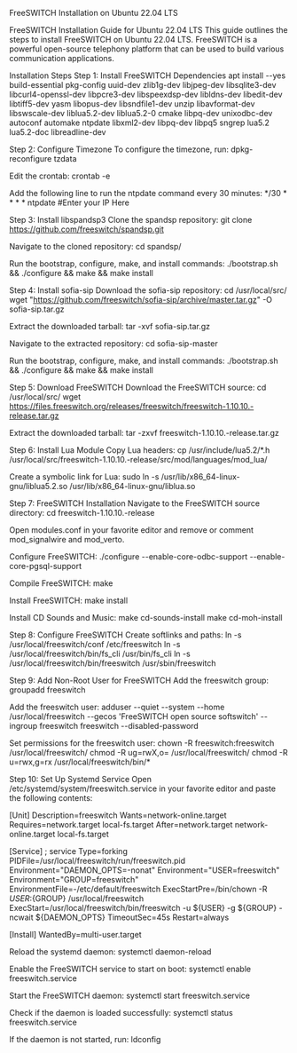 FreeSWITCH Installation on Ubuntu 22.04 LTS

FreeSWITCH Installation Guide for Ubuntu 22.04 LTS
This guide outlines the steps to install FreeSWITCH on Ubuntu 22.04 LTS. FreeSWITCH is a powerful open-source telephony platform that can be used to build various communication applications.

Installation Steps
Step 1: Install FreeSWITCH Dependencies
apt install --yes build-essential pkg-config uuid-dev zlib1g-dev libjpeg-dev libsqlite3-dev libcurl4-openssl-dev libpcre3-dev libspeexdsp-dev libldns-dev libedit-dev libtiff5-dev yasm libopus-dev libsndfile1-dev unzip libavformat-dev libswscale-dev liblua5.2-dev liblua5.2-0 cmake libpq-dev unixodbc-dev autoconf automake ntpdate libxml2-dev libpq-dev libpq5 sngrep lua5.2 lua5.2-doc libreadline-dev

Step 2: Configure Timezone
To configure the timezone, run:
dpkg-reconfigure tzdata

Edit the crontab:
crontab -e

Add the following line to run the ntpdate command every 30 minutes:
*/30 * * * * ntpdate #Enter your IP Here

Step 3: Install libspandsp3
Clone the spandsp repository:
git clone https://github.com/freeswitch/spandsp.git

Navigate to the cloned repository:
cd spandsp/

Run the bootstrap, configure, make, and install commands:
./bootstrap.sh && ./configure && make && make install

Step 4: Install sofia-sip
Download the sofia-sip repository:
cd /usr/local/src/
wget "https://github.com/freeswitch/sofia-sip/archive/master.tar.gz" -O sofia-sip.tar.gz

Extract the downloaded tarball:
tar -xvf sofia-sip.tar.gz

Navigate to the extracted repository:
cd sofia-sip-master

Run the bootstrap, configure, make, and install commands:
./bootstrap.sh && ./configure && make && make install

Step 5: Download FreeSWITCH
Download the FreeSWITCH source:
cd /usr/local/src/
wget https://files.freeswitch.org/releases/freeswitch/freeswitch-1.10.10.-release.tar.gz

Extract the downloaded tarball:
tar -zxvf freeswitch-1.10.10.-release.tar.gz

Step 6: Install Lua Module
Copy Lua headers:
cp /usr/include/lua5.2/*.h  /usr/local/src/freeswitch-1.10.10.-release/src/mod/languages/mod_lua/

Create a symbolic link for Lua:
sudo ln -s /usr/lib/x86_64-linux-gnu/liblua5.2.so /usr/lib/x86_64-linux-gnu/liblua.so

Step 7: FreeSWITCH Installation
Navigate to the FreeSWITCH source directory:
cd freeswitch-1.10.10.-release

Open modules.conf in your favorite editor and remove or comment mod_signalwire and mod_verto.

Configure FreeSWITCH:
./configure --enable-core-odbc-support --enable-core-pgsql-support

Compile FreeSWITCH:
make

Install FreeSWITCH:
make install

Install CD Sounds and Music:
make cd-sounds-install
make cd-moh-install

Step 8: Configure FreeSWITCH
Create softlinks and paths:
ln -s /usr/local/freeswitch/conf /etc/freeswitch
ln -s /usr/local/freeswitch/bin/fs_cli /usr/bin/fs_cli
ln -s /usr/local/freeswitch/bin/freeswitch /usr/sbin/freeswitch

Step 9: Add Non-Root User for FreeSWITCH
Add the freeswitch group:
groupadd freeswitch

Add the freeswitch user:
adduser --quiet --system --home /usr/local/freeswitch --gecos 'FreeSWITCH open source softswitch' --ingroup freeswitch freeswitch --disabled-password

Set permissions for the freeswitch user:
chown -R freeswitch:freeswitch /usr/local/freeswitch/
chmod -R ug=rwX,o= /usr/local/freeswitch/
chmod -R u=rwx,g=rx /usr/local/freeswitch/bin/*

Step 10: Set Up Systemd Service
Open /etc/systemd/system/freeswitch.service in your favorite editor and paste the following contents:

[Unit]
Description=freeswitch
Wants=network-online.target
Requires=network.target local-fs.target
After=network.target network-online.target local-fs.target

[Service]
; service
Type=forking
PIDFile=/usr/local/freeswitch/run/freeswitch.pid
Environment="DAEMON_OPTS=-nonat"
Environment="USER=freeswitch"
Environment="GROUP=freeswitch"
EnvironmentFile=-/etc/default/freeswitch
ExecStartPre=/bin/chown -R ${USER}:${GROUP} /usr/local/freeswitch
ExecStart=/usr/local/freeswitch/bin/freeswitch -u ${USER} -g ${GROUP} -ncwait ${DAEMON_OPTS}
TimeoutSec=45s
Restart=always

[Install]
WantedBy=multi-user.target


Reload the systemd daemon:
systemctl daemon-reload

Enable the FreeSWITCH service to start on boot:
systemctl enable freeswitch.service

Start the FreeSWITCH daemon:
systemctl start freeswitch.service

Check if the daemon is loaded successfully:
systemctl status freeswitch.service

If the daemon is not started, run:
ldconfig
